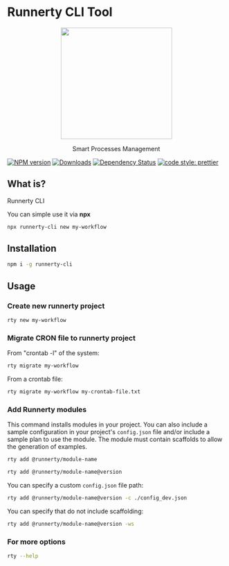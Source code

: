 # Runnerty CLI Tool

<p align="center">
  <a href="http://runnerty.io">
    <img height="257" src="https://runnerty.io/assets/header/logo-stroked.png">
  </a>
  <p align="center">Smart Processes Management</p>
</p>

[![NPM version][npm-image]][npm-url] [![Downloads][downloads-image]][npm-url] [![Dependency Status][david-badge]][david-badge-url]
<a href="#badge">
<img alt="code style: prettier" src="https://img.shields.io/badge/code_style-prettier-ff69b4.svg">
</a>

## What is?

Runnerty CLI

You can simple use it via **npx**

```bash
npx runnerty-cli new my-workflow
```

## Installation

```bash
npm i -g runnerty-cli
```

## Usage

### Create new runnerty project

```bash
rty new my-workflow
```

### Migrate CRON file to runnerty project

From "crontab -l" of the system:

```bash
rty migrate my-workflow
```

From a crontab file:

```bash
rty migrate my-workflow my-crontab-file.txt
```

### Add Runnerty modules

This command installs modules in your project. You can also include a sample configuration in your project's `config.json` file and/or include a sample plan to use the module. The module must contain scaffolds to allow the generation of examples.

```bash
rty add @runnerty/module-name
```

```bash
rty add @runnerty/module-name@version
```

You can specify a custom `config.json` file path:

```bash
rty add @runnerty/module-name@version -c ./config_dev.json
```

You can specify that do not include scaffolding:

```bash
rty add @runnerty/module-name@version -ws
```

### For more options

```bash
rty --help
```

[runnerty]: http://www.runnerty.io
[downloads-image]: https://img.shields.io/npm/dm/runnerty-cli.svg
[npm-url]: https://www.npmjs.com/package/runnerty-cli
[npm-image]: https://img.shields.io/npm/v/runnerty-cli.svg
[david-badge]: https://david-dm.org/runnerty/runnerty-cli.svg
[david-badge-url]: https://david-dm.org/runnerty/runnerty-cli
